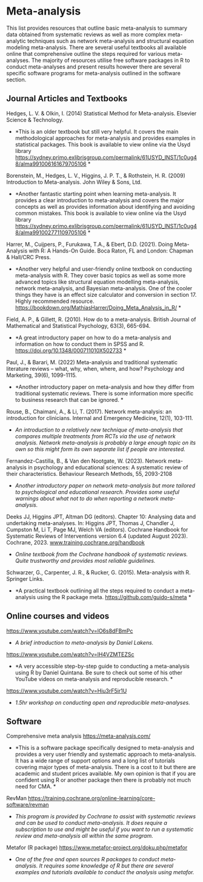 # Meta-analysis

This list provides resources that outline basic meta-analysis to summary data obtained from systematic reviews as well as more complex meta-analytic techniques such as network meta-analysis and structural equation modeling meta-analysis. There are several useful textbooks all available online that comprehensive outline the steps required for various meta-analyses. The majority of resources utilise free software packages in R to conduct meta-analyses and present results however there are several specific software programs for meta-analysis outlined in the software section.  

## Journal Articles and Textbooks
Hedges, L. V. & Olkin, I. (2014) Statistical Method for Meta-analysis. Elsevier Science & Technology. 

-	*This is an older textbook but still very helpful. It covers the main methodological approaches for meta-analysis and provides examples in statistical packages. This book is available to view online via the Usyd library https://sydney.primo.exlibrisgroup.com/permalink/61USYD_INST/1c0ug48/alma991006161679705106 *

Borenstein, M., Hedges, L. V., Higgins, J. P. T., & Rothstein, H. R. (2009) Introduction to Meta-analysis. John Wiley & Sons, Ltd. 

-	*Another fantastic starting point when learning meta-analysis. It provides a clear introduction to meta-analysis and covers the major concepts as well as provides information about identifying and avoiding common mistakes. This book is available to view online via the Usyd library https://sydney.primo.exlibrisgroup.com/permalink/61USYD_INST/1c0ug48/alma991002771109705106 * 

Harrer, M., Cuijpers, P., Furukawa, T.A., & Ebert, D.D. (2021). Doing Meta-Analysis with R: A Hands-On Guide. Boca Raton, FL and London: Chapman & Hall/CRC Press.

-	*Another very helpful and user-friendly online textbook on conducting meta-analysis with R. They cover basic topics as well as some more advanced topics like structural equation modelling meta-analysis, network meta-analysis, and Bayesian meta-analysis. One of the cooler things they have is an effect size calculator and conversion in section 17. Highly recommended resource.  https://bookdown.org/MathiasHarrer/Doing_Meta_Analysis_in_R/ * 

Field, A. P., & Gillett, R. (2010). How do to a meta-analysis. British Journal of Mathematical and Statistical Psychology, 63(3), 665-694.

-	*A great introductory paper on how to do a meta-analysis and information on how to conduct them in SPSS and R. https://doi.org/10.1348/000711010X502733 *

Paul, J., & Barari, M. (2022) Meta-analysis and traditional systematic literature reviews – what, why, when, where, and how? Psychology and Marketing, 39(6), 1099-1115.

-	*Another introductory paper on meta-analysis and how they differ from traditional systematic reviews. There is some information more specific to business research that can be ignored. *

Rouse, B., Chaimani, A., & Li, T. (2017). Network meta-analysis: an introduction for clinicians. Internal and Emergency Medicine, 12(1), 103-111. 

-	*An introduction to a relatively new technique of meta-analysis that compares multiple treatments from RCTs via the use of network analysis. Network meta-analysis is probably a large enough topic on its own so this might form its own separate list if people are interested.*

Fernandez-Castilla, B., & Van den Nootgate, W. (2023). Network meta-analysis in psychology and educational sciences: A systematic review of their characteristics. Behaviour Research Methods, 55, 2093-2108

-	*Another introductory paper on network meta-analysis but more tailored to psychological and educational research. Provides some useful warnings about what not to do when reporting a network meta-analysis.*

Deeks JJ, Higgins JPT, Altman DG (editors). Chapter 10: Analysing data and undertaking meta-analyses. In: Higgins JPT, Thomas J, Chandler J, Cumpston M, Li T, Page MJ, Welch VA (editors). Cochrane Handbook for Systematic Reviews of Interventions version 6.4 (updated August  2023). Cochrane, 2023. www.training.cochrane.org/handbook

-	*Online textbook from the Cochrane handbook of systematic reviews. Quite trustworthy and provides most reliable guidelines.*

Schwarzer, G., Carpenter, J. R., & Rucker, G. (2015). Meta-analysis with R. Springer Links. 

-	*A practical textbook outlining all the steps required to conduct a meta-analysis using the R package meta. https://github.com/guido-s/meta *

## Online courses and videos

https://www.youtube.com/watch?v=lO6s8dFBmPc 

-	*A brief introduction to meta-analysis by Daniel Lakens.* 

https://www.youtube.com/watch?v=lH4VZMTEZSc

-	*A very accessible step-by-step guide to conducting a meta-analysis using R by Daniel Quintana. Be sure to check out some of his other YouTube videos on meta-analysis and reproducible research. * 

https://www.youtube.com/watch?v=Hiu3rF5ir1U

-	*1.5hr workshop on conducting open and reproducible meta-analyses.* 

## Software

Comprehensive meta analysis https://meta-analysis.com/ 

-	*This is a software package specifically designed to meta-analysis and provides a very user friendly and systematic approach to meta-analysis. It has a wide range of support options and a long list of tutorials covering major types of meta-analysis. There is a cost to it but there are academic and student prices available. My own opinion is that if you are confident using R or another package then there is probably not much need for CMA. *

RevMan https://training.cochrane.org/online-learning/core-software/revman 

-	*This program is provided by Cochrane to assist with systematic reviews and can be used to conduct meta-analysis. It does require a subscription to use and might be useful if you want to run a systematic review and meta-analysis all within the same program.*

Metafor (R package) https://www.metafor-project.org/doku.php/metafor

-	*One of the free and open sources R packages to conduct meta-analysis. It requires some knowledge of R but there are several examples and tutorials available to conduct the analysis using metafor.*

